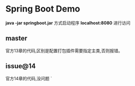 # Spring Boot Demo

**java -jar springboot.jar** 方式启动程序
**localhost:8080** 进行访问

## master
官方13章的代码,区别是配置打包插件需要指定主类,否则报错。

## issue@14
官方14章的代码,没问题
`
